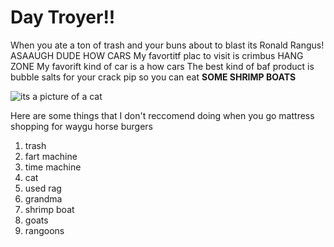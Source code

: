 # Day Troyer!!

When you ate a ton of trash and your buns about to blast its Ronald Rangus!
ASAAUGH DUDE HOW CARS
My favortitf plac to visit is crimbus HANG ZONE
My favorift kind of car is a how cars
The best kind of baf product is bubble salts for your crack pip so you can eat **SOME SHRIMP BOATS**

![its a picture of a cat](http://lorempixel.com/400/200/)


Here are some things that I don't reccomend doing when you go mattress shopping for waygu horse burgers

 1. trash
 2. fart machine
 3. time machine
 4. cat
 5. used rag
 6. grandma
 7. shrimp boat
 8. goats
 9. rangoons
